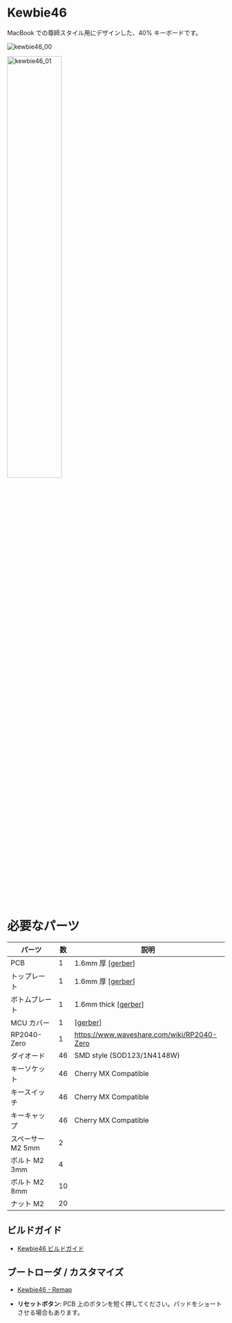 # Kewbie46

MacBook での尊師スタイル用にデザインした、40% キーボードです。

![kewbie46_00](https://i.imgur.com/eWcHN0J.png)

<img src="https://i.imgur.com/OsmuWYN.png" alt="kewbie46_01" width="50%" />

# 必要なパーツ

|パーツ|数|説明|
|---|--|--|
|PCB|1|1.6mm 厚 [[gerber](gerber/kewbie46/jlcpcb)]|
|トップレート|1|1.6mm 厚 [[gerber](gerber/kewbie46/jlcpcb)]|
|ボトムプレート|1|1.6mm thick [[gerber](gerber/kewbie46/jlcpcb)]|
|MCU カバー|1|[[gerber](gerber/kewbie46/jlcpcb)]|
|RP2040-Zero|1|https://www.waveshare.com/wiki/RP2040-Zero|
|ダイオード|46|SMD style (SOD123/1N4148W)|
|キーソケット|46| Cherry MX Compatible|
|キースイッチ|46|Cherry MX Compatible|
|キーキャップ|46|Cherry MX Compatible|
|スペーサー M2 5mm|2|
|ボルト M2 3mm|4|
|ボルト M2 8mm|10|
|ナット M2|20|

## ビルドガイド

* [Kewbie46 ビルドガイド](guide/README-ja.md)

## ブートローダ / カスタマイズ

* [Kewbie46 - Remap](https://remap-keys.app/catalog/hTfNsK0O3Sb1Jaafdm3x)

* **リセットボタン**: PCB 上のボタンを短く押してください。パッドをショートさせる場合もあります。
